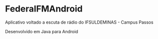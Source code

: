 # FederalFMAndroid
Aplicativo voltado a escuta de rádio do IFSULDEMINAS - Campus Passos

Desenvolvido em Java para Android
